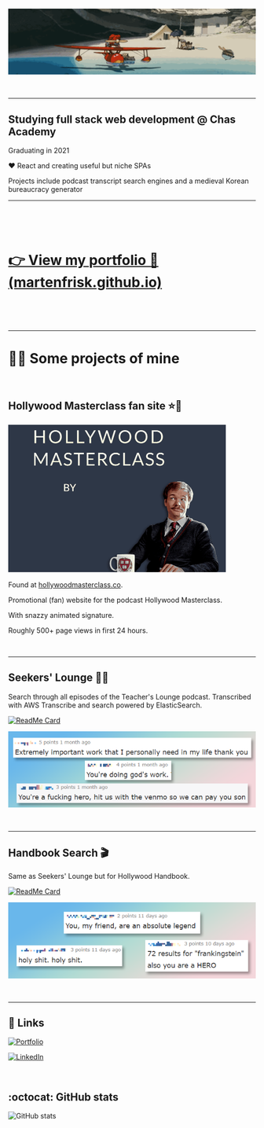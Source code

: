 ![Porco Rosso](https://github.com/martenfrisk/martenfrisk/blob/master/porcoloop4.gif)


&nbsp;

___

## Studying full stack web development @ Chas Academy

Graduating in 2021

❤ React and creating useful but niche SPAs

Projects include podcast transcript search engines and a medieval Korean bureaucracy generator

___
&nbsp;

&nbsp;

# [👉 View my portfolio 💼 (martenfrisk.github.io)](https://martenfrisk.github.io/)

&nbsp;

&nbsp;

___

# 👨‍💻 Some projects of mine

&nbsp;

## Hollywood Masterclass fan site ⭐🌃

![Hollywood Masterclass animated signature](https://github.com/martenfrisk/martenfrisk/blob/master/masterclass-small.gif)

Found at [hollywoodmasterclass.co](http://www.hollywoodmasterclass.co).

Promotional (fan) website for the podcast Hollywood Masterclass. 

With snazzy animated signature.

Roughly 500+ page views in first 24 hours. 

&nbsp;

---

##  Seekers' Lounge 👩‍🏫

Search through all episodes of the Teacher's Lounge podcast. Transcribed with AWS Transcribe and search powered by ElasticSearch. 

[![ReadMe Card](https://github-readme-stats.vercel.app/api/pin/?username=martenfrisk&repo=seekerslounge&theme=cobalt)](https://github.com/martenfrisk/seekerslounge)

![Seekers' Lounge reactions](https://github.com/martenfrisk/martenfrisk/blob/master/seekers-comments.png)

&nbsp;

---

##  Handbook Search 🎬

Same as Seekers' Lounge but for Hollywood Handbook. 

[![ReadMe Card](https://github-readme-stats.vercel.app/api/pin/?username=martenfrisk&repo=handbooksearch&theme=cobalt)](https://github.com/martenfrisk/handbooksearch)

![Handbook Search reactions](https://github.com/martenfrisk/martenfrisk/blob/master/handbooksearch-comments.png)

&nbsp;

---

## :link: Links 

[![Portfolio](https://img.shields.io/badge/Portfolio-💼-9cf?style=for-the-badge)](https://martenfrisk.github.io/)

[![LinkedIn](https://img.shields.io/badge/--linkedin?label=LinkedIn&color=9cf&logo=LinkedIn&style=for-the-badge)](https://www.linkedin.com/in/martenfrisk/)

&nbsp;


## :octocat: GitHub stats

![GitHub stats](https://github-readme-stats.vercel.app/api/?username=martenfrisk&show_icons=true&theme=cobalt)

